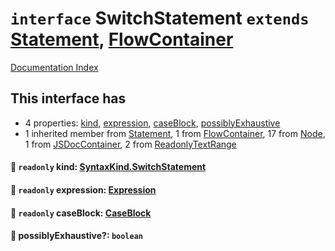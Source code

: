 # `interface` SwitchStatement `extends` [Statement](../interface.Statement/README.md), [FlowContainer](../interface.FlowContainer/README.md)

[Documentation Index](../README.md)

## This interface has

- 4 properties:
[kind](#-readonly-kind-syntaxkindswitchstatement),
[expression](#-readonly-expression-expression),
[caseBlock](#-readonly-caseblock-caseblock),
[possiblyExhaustive](#-possiblyexhaustive-boolean)
- 1 inherited member from [Statement](../interface.Statement/README.md), 1 from [FlowContainer](../interface.FlowContainer/README.md), 17 from [Node](../interface.Node/README.md), 1 from [JSDocContainer](../interface.JSDocContainer/README.md), 2 from [ReadonlyTextRange](../interface.ReadonlyTextRange/README.md)


#### 📄 `readonly` kind: [SyntaxKind.SwitchStatement](../enum.SyntaxKind/README.md#switchstatement--255)



#### 📄 `readonly` expression: [Expression](../interface.Expression/README.md)



#### 📄 `readonly` caseBlock: [CaseBlock](../interface.CaseBlock/README.md)



#### 📄 possiblyExhaustive?: `boolean`



